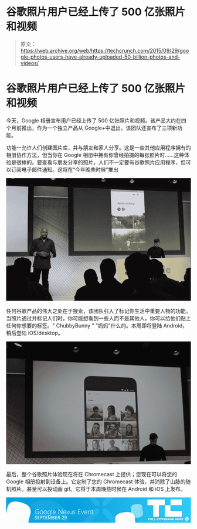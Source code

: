 # 谷歌照片用户已经上传了 500 亿张照片和视频

> 原文：<https://web.archive.org/web/https://techcrunch.com/2015/09/29/google-photos-users-have-already-uploaded-50-billion-photos-and-videos/>

# 谷歌照片用户已经上传了 500 亿张照片和视频

今天，Google 相册宣布用户已经上传了 500 亿张照片和视频。该产品大约在四个月前推出，作为一个独立产品从 Google+中退出。该团队还宣布了三项新功能。

功能一允许人们创建图片库，并与朋友和家人分享。这是一些其他应用程序拥有的相册协作方法，但当你在 Google 相册中拥有你曾经拍摄的每张照片时……这种体验是很棒的。要查看与朋友分享的照片，人们不一定要有谷歌照片应用程序，但可以订阅电子邮件通知。这将在“今年晚些时候”推出

![DSC_0840](img/b514de84cff621f94c782db8cb9410a3.png)

任何谷歌产品的伟大之处在于搜索，该团队引入了标记你生活中重要人物的功能。当照片通过并标记人们时，你可能想看到一些人而不是其他人，你可以给他们贴上任何你想要的标签。" ChubbyBunny " "妈妈"什么的。本周即将登陆 Android，稍后登陆 iOS/desktop。

![DSC_0841](img/993e097e8a0efc860cf12da9a03e8cbb.png)

最后，整个谷歌照片体验现在将在 Chromecast 上提供；您现在可以将您的 Google 相册投射到设备上。它定制了您的 Chromecast 体验，并消除了山脉的随机照片。甚至可以投动画 gif。它将于本周晚些时候在 Android 和 iOS 上发布。

[![google-nexus15-banner](img/a2c7448d42ba50f640107fc99e3439ac.png)](https://web.archive.org/web/20230316161151/https://techcrunch.com/tag/googlenexus15/)